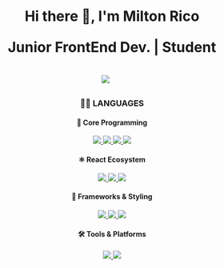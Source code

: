 <h1 align='center'>Hi there  👋, I'm Milton Rico

<p align='center'>Junior FrontEnd Dev. | Student</p>

<div align='center'>
  <!-- <a href="" target="_blank"><img src="https://img.shields.io/badge/X-000000?style=for-the-badge&logo=x&logoColor=white" /></a>&nbsp;&nbsp;&nbsp;&nbsp; -->
  <a href="https://www.linkedin.com/in/milton-joseth-rico-b-34964034b/" target="_blank"><img src="https://img.shields.io/badge/linkedin-%230077B5.svg?&style=for-the-badge&logo=linkedin&logoColor=white" /></a>&nbsp;&nbsp;&nbsp;&nbsp;
</div>

<h3 align='center'>👨‍💻 LANGUAGES</h3>

  <div align='center'>
  <h4>🧠 Core Programming</h4>
    <a href="http://ude.my/UC-b9576304-0459-48c1-9e67-d4e285d896a3" target="_blank">
      <img src="https://img.shields.io/badge/html5-%23e34f26.svg?style=for-the-badge&logo=html5&logoColor=white" />
    </a>
	  <a href="http://ude.my/UC-b9576304-0459-48c1-9e67-d4e285d896a3">
      <img src="https://img.shields.io/badge/css3-%231572B6.svg?style=for-the-badge&logo=css3&logoColor=white"/>
    </a>
    <a href="https://platzi.com/p/miltonrico02/">
      <img src="https://img.shields.io/badge/JavaScript-323330?style=for-the-badge&logo=javascript&logoColor=F7DF1E"/>
    </a>
    <a href="https://www.ude.my/UC-50f52ea5-5a0f-46a6-a7b8-d035edbb457d/">
      <img src="https://img.shields.io/badge/typescript-%23007ACC.svg?style=for-the-badge&logo=typescript&logoColor=white"/>
    </a>
  <h4>⚛️ React Ecosystem</h4>
    <a href="https://www.ude.my/UC-50f52ea5-5a0f-46a6-a7b8-d035edbb457d/" target="_blank">
      <img src="https://img.shields.io/badge/react-%2320232a.svg?style=for-the-badge&logo=react&logoColor=%2361DAFB"/>
      <img src="https://img.shields.io/badge/redux-%23593d88.svg?style=for-the-badge&logo=redux&logoColor=white"/>
      <img src="https://img.shields.io/badge/react--router-%23CA4245.svg?style=for-the-badge&logo=react-router&logoColor=white"/>
    </a>
	    
  <h4>🎨 Frameworks & Styling</h4>
    <a href="https://www.ude.my/UC-50f52ea5-5a0f-46a6-a7b8-d035edbb457d/">
      <img src="https://img.shields.io/badge/Next-black?style=for-the-badge&logo=next.js&logoColor=white"/>
      <img src="https://img.shields.io/badge/tailwindcss-%2338B2AC.svg?style=for-the-badge&logo=tailwind-css&logoColor=white"/>	
    </a>
	<a>
    <img src="https://img.shields.io/badge/SASS-hotpink.svg?style=for-the-badge&logo=SASS&logoColor=white"/>
	</a>
  <h4>🛠️ Tools & Platforms</h4>
    <a href="https://platzi.com/p/miltonrico02/" target="_blank">
      <img src="https://img.shields.io/badge/git-%23F05033.svg?style=for-the-badge&logo=git&logoColor=white" />
      <img src="https://img.shields.io/badge/github-%23121011.svg?style=for-the-badge&logo=github&logoColor=white" />
    </a>
</div>
